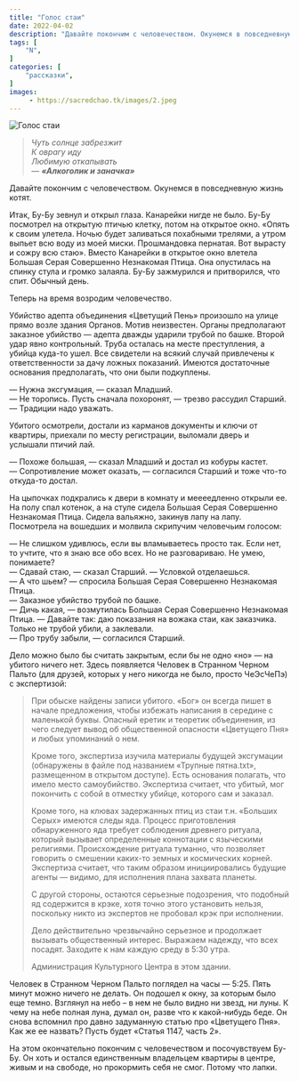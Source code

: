 ```yaml
---
title: "Голос стаи"
date: 2022-04-02
description: "Давайте покончим с человечеством. Окунемся в повседневную жизнь котят."
tags: [
    "N",
]
categories: [
    "рассказки",
]
images:
     - https://sacredchao.tk/images/2.jpeg
---
```


![Голос стаи](/images/2.jpeg)

> *Чуть солнце забрезжит<br>
> К оврагу иду<br>
> Любимую откапывать* <br>
> — ***«Алкоголик и заначка»***

Давайте покончим с человечеством. Окунемся в повседневную жизнь котят.

Итак, Бу-Бу зевнул и открыл глаза. Канарейки нигде не было. Бу-Бу посмотрел на открытую птичью клетку, потом на открытое окно. «Опять к своим улетела. Ночью будет заливаться похабными трелями, а утром выпьет всю воду из моей миски. Прошмандовка пернатая. Вот вырасту и сожру всю стаю». Вместо Канарейки в открытое окно влетела Большая Серая Совершенно Незнакомая Птица. Она опустилась на спинку стула и громко залаяла. Бу-Бу зажмурился и притворился, что спит. Обычный день.

Теперь на время возродим человечество.

Убийство адепта объединения «Цветущий Пень» произошло на улице прямо возле здания Органов. Мотив неизвестен. Органы предполагают заказное убийство — адепта дважды ударили трубой по башке. Второй удар явно контрольный. Труба осталась на месте преступления, а убийца куда-то ушел. Все свидетели на всякий случай привлечены к ответственности за дачу ложных показаний. Имеются достаточные основания предполагать, что они были подкуплены.

— Нужна эксгумация, — сказал Младший.<br>
— Не торопись. Пусть сначала похоронят, — трезво рассудил Старший. — Традиции надо уважать.

Убитого осмотрели, достали из карманов документы и ключи от квартиры, приехали по месту регистрации, выломали дверь и услышали птичий лай.

— Похоже большая, — сказал Младший и достал из кобуры кастет.<br>
— Сопротивление может оказать, — согласился Старший и тоже что-то откуда-то достал.

На цыпочках подкрались к двери в комнату и меееедленно открыли ее. На полу спал котенок, а на стуле сидела Большая Серая Совершенно Незнакомая Птица. Сидела вальяжно, закинув лапу на лапу. Посмотрела на вошедших и молвила скрипучим человечьим голосом:

— Не слишком удивлюсь, если вы вламываетесь просто так. Если нет, то учтите, что я знаю все обо всех. Но не разговариваю. Не умею, понимаете?<br>
— Сдавай стаю, — сказал Старший. — Условкой отделаешься.<br>
— А что шьем? — спросила Большая Серая Совершенно Незнакомая Птица.<br>
— Заказное убийство трубой по башке.<br>
— Дичь какая, — возмутилась Большая Серая Совершенно Незнакомая Птица. — Давайте так: даю показания на вожака стаи, как заказчика. Только не трубой убили, а заклевали. <br>
— Про трубу забыли, — согласился Старший.<br>

Дело можно было бы считать закрытым, если бы не одно «но» — на убитого ничего нет. Здесь появляется Человек в Странном Черном Пальто (для друзей, которых у него никогда не было, просто ЧеЭсЧеПэ) с экспертизой:

> При обыске найдены записи убитого. «Бог» он всегда пишет в начале предложения, чтобы избежать написания в середине с маленькой буквы. Опасный еретик и теоретик объединения, из чего следует вывод об общественной опасности «Цветущего Пня» и любых упоминаний о нем.
>
> Кроме того, экспертиза изучила материалы будущей эксгумации (обнаружены в файле под названием «Трупные пятна.txt», размещенном в открытом доступе). Есть основания полагать, что имело место самоубийство. Экспертиза считает, что убитый, мог покончить с собой в отместку убийце, которого сам и заказал.
>
> Кроме того, на клювах задержанных птиц из стаи т.н. «Больших Серых» имеются следы яда. Процесс приготовления обнаруженного яда требует соблюдения древнего ритуала, который вызывает определенные коннотации с языческими религиями. Происхождение ритуала туманно, что позволяет говорить о смешении каких-то земных и космических корней. Экспертиза считает, что таким образом инициировались будущие агенты — видимо, для исполнения плана захвата планеты.
>
> С другой стороны, остаются серьезные подозрения, что подобный яд содержится в крэке, хотя точно этого установить нельзя, поскольку никто из экспертов не пробовал крэк при исполнении.
>
> Дело действительно чрезвычайно серьезное и продолжает вызывать общественный интерес. Выражаем надежду, что всех посадят. Заходите к нам каждую среду в 5:30 утра.
>
> Администрация Культурного Центра в этом здании.

Человек в Странном Черном Пальто поглядел на часы — 5:25. Пять минут можно ничего не делать. Он подошел к окну, за которым было еще темно. Взглянул на небо – в нем не было видно ни звезд, ни луны. К чему на небе полная луна, думал он, разве что к какой-нибудь беде. Он снова вспомнил про давно задуманную статью про «Цветущего Пня». Как же ее назвать? Пусть будет «Статья 1147, часть 2».

На этом окончательно покончим с человечеством и посочувствуем Бу-Бу. Он хоть и остался единственным владельцем квартиры в центре, живым и на свободе, но прокормить себя не смог. Потому что лапки.
